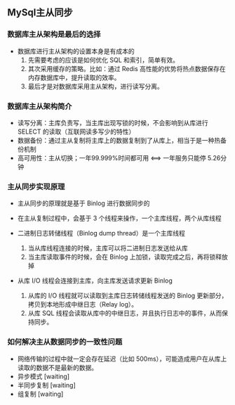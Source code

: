 ## MySql主从同步 ##

### 数据库主从架构是最后的选择 ###
- 数据库进行主从架构的设置本身是有成本的
    1. 先需要考虑的应该是如何优化 SQL 和索引，简单有效。
    2. 其次采用缓存的策略。比如：通过 Redis 高性能的优势将热点数据保存在内存数据库中，提升读取的效率。
    3. 最后才是对数据库采用主从架构，进行读写分离。

### 数据库主从架构简介 ###  
- 读写分离：主库负责写，当主库出现写锁的时候，不会影响到从库进行 SELECT 的读取（互联网读多写少的特性）
- 数据备份：通过主从复制将主库上的数据复制到了从库上，相当于是一种热备份机制
- 高可用性：主从切换；一年99.999%时间都可用 <==> 一年服务只能停 5.26分钟

### 主从同步实现原理 ###
- 主从同步的原理就是基于 Binlog 进行数据同步的
- 在主从复制过程中，会基于 3 个线程来操作，一个主库线程，两个从库线程
- 二进制日志转储线程（Binlog dump thread）是一个主库线程
    1. 当从库线程连接的时候，主库可以将二进制日志发送给从库
    2. 当主库读取事件的时候，会在 Binlog 上加锁，读取完成之后，再将锁释放掉

- 从库 I/O 线程会连接到主库，向主库发送请求更新 Binlog
    1. 从库的 I/O 线程就可以读取到主库日志转储线程发送的 Binlog 更新部分，拷贝到本地形成中继日志（Relay log）。
    2. 从库 SQL 线程会读取从库中的中继日志，并且执行日志中的事件，从而保持同步。

### 如何解决主从数据同步的一致性问题 ###
- 网络传输的过程中就一定会存在延迟（比如 500ms），可能造成用户在从库上读取的数据不是最新的数据。
- 异步模式 [waiting]
- 半同步复制 [waiting]
- 组复制 [waiting]
